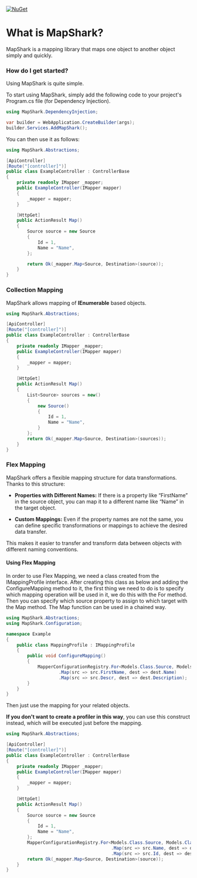 [![NuGet](https://img.shields.io/nuget/vpre/MapShark.svg?label=NuGet)](https://www.nuget.org/packages/MapShark/)

# What is MapShark?

MapShark is a mapping library that maps one object to another object simply and quickly.

### How do I get started?

Using MapShark is quite simple.

To start using MapShark, simply add the following code to your project's Program.cs file (for Dependency Injection).

```csharp
using MapShark.DependencyInjection;

var builder = WebApplication.CreateBuilder(args);
builder.Services.AddMapShark();
```

You can then use it as follows:

```csharp
using MapShark.Abstractions;

[ApiController]
[Route("[controller]")]
public class ExampleController : ControllerBase
{
    private readonly IMapper _mapper;
    public ExampleController(IMapper mapper)
    {
        _mapper = mapper;
    }

    [HttpGet]
    public ActionResult Map()
    {
        Source source = new Source
        {
            Id = 1,
            Name = "Name",
        };

        return Ok(_mapper.Map<Source, Destination>(source));
    }
}
```

### Collection Mapping

MapShark allows mapping of **IEnumerable** based objects.

```csharp
using MapShark.Abstractions;

[ApiController]
[Route("[controller]")]
public class ExampleController : ControllerBase
{
    private readonly IMapper _mapper;
    public ExampleController(IMapper mapper)
    {
        _mapper = mapper;
    }

    [HttpGet]
    public ActionResult Map()
    {
        List<Source> sources = new()
        {
            new Source()
            {
                Id = 1,
                Name = "Name",
            }
        };
        return Ok(_mapper.Map<Source, Destination>(sources));
    }
}
```

### Flex Mapping

MapShark offers a flexible mapping structure for data transformations. Thanks to this structure:

- **Properties with Different Names:** If there is a property like “FirstName” in the source object, you can map it to a different name like “Name” in the target object.

- **Custom Mappings:** Even if the property names are not the same, you can define specific transformations or mappings to achieve the desired data transfer.

This makes it easier to transfer and transform data between objects with different naming conventions.

#### Using Flex Mapping

In order to use Flex Mapping, we need a class created from the IMappingProfile interface. After creating this class as below and adding the ConfigureMapping method to it, the first thing we need to do is to specify which mapping operation will be used in it, we do this with the For method. Then you can specify which source property to assign to which target with the Map method. The Map function can be used in a chained way.

```csharp
using MapShark.Abstractions;
using MapShark.Configuration;

namespace Example
{
    public class MappingProfile : IMappingProfile
    {
        public void ConfigureMapping()
        {
            MapperConfigurationRegistry.For<Models.Class.Source, Models.Class.Destination>()
                    .Map(src => src.FirstName, dest => dest.Name)
                    .Map(src => src.Descr, dest => dest.Description);
        }
    }
}
```
Then just use the mapping for your related objects.

**If you don't want to create a profiler in this way**, you can use this construct instead, which will be executed just before the mapping.

```csharp
using MapShark.Abstractions;

[ApiController]
[Route("[controller]")]
public class ExampleController : ControllerBase
{
    private readonly IMapper _mapper;
    public ExampleController(IMapper mapper)
    {
        _mapper = mapper;
    }

    [HttpGet]
    public ActionResult Map()
    {
        Source source = new Source
        {
            Id = 1,
            Name = "Name",
        };
        MapperConfigurationRegistry.For<Models.Class.Source, Models.Class.Destination>()
                                        .Map(src => src.Name, dest => dest.Firstname)
                                        .Map(src => src.Id, dest => dest.IdentityNumber);
        return Ok(_mapper.Map<Source, Destination>(source));
    }
}
```